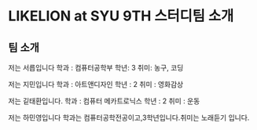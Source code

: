 # LIKELION at SYU 9TH 스터디팀 소개
## 팀 소개

저는 서릅입니다
학과 : 컴퓨터공학부
학년: 3
취미: 농구, 코딩

저는 지민입니다
학과 : 아트앤디자인
학년 : 2
취미 : 영화감상

저는 깉태환입니다.
학과 : 컴퓨터 메카트로닉스
학년 : 2
취미 : 운동

저는 하민영입니다
학과는 컴퓨터공학전공이고,3학년입니다.취미는 노래듣기 입니다.
